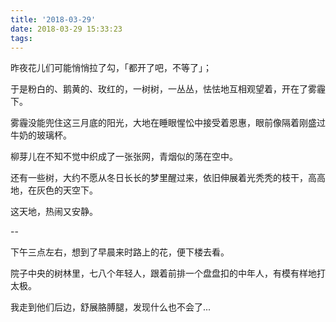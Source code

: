 ```yaml
---
title: '2018-03-29'
date: 2018-03-29 15:33:23
tags:
---
```


昨夜花儿们可能悄悄拉了勾，「都开了吧，不等了」；

于是粉白的、鹅黄的、玫红的，一树树，一丛丛，怯怯地互相观望着，开在了雾霾下。

雾霾没能兜住这三月底的阳光，大地在睡眼惺忪中接受着恩惠，眼前像隔着刚盛过牛奶的玻璃杯。

柳芽儿在不知不觉中织成了一张张网，青烟似的荡在空中。

还有一些树，大约不愿从冬日长长的梦里醒过来，依旧伸展着光秃秃的枝干，高高地，在灰色的天空下。

这天地，热闹又安静。

--

下午三点左右，想到了早晨来时路上的花，便下楼去看。

院子中央的树林里，七八个年轻人，跟着前排一个盘盘扣的中年人，有模有样地打太极。

我走到他们后边，舒展胳膊腿，发现什么也不会了...


